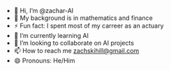 - 👋 Hi, I’m @zachar-AI
- 👀 My background is in mathematics and finance
- ⚡ Fun fact: I spent most of my carreer as an actuary
- 🌱 I’m currently learning AI
- 💞️ I’m looking to collaborate on AI projects
- 📫 How to reach me zachskihill@gmail.com
- 😄 Pronouns: He/Him

<!---
zachar-AI/zachar-AI is a ✨ special ✨ repository because its `README.md` (this file) appears on your GitHub profile.
You can click the Preview link to take a look at your changes.
--->
